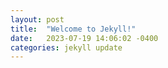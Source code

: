 ```yaml
---
layout: post
title:  "Welcome to Jekyll!"
date:   2023-07-19 14:06:02 -0400
categories: jekyll update
---
```

